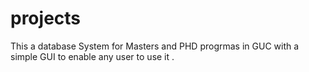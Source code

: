 # projects
This a database System for Masters and PHD progrmas in GUC  with a simple GUI to enable any user to use it . 
